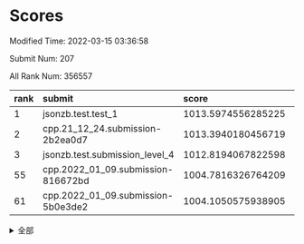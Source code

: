 # Scores

Modified Time: 2022-03-15 03:36:58

Submit Num: 207

All Rank Num: 356557

| rank |               submit               |       score        |       sigma        | pk_num |
| :--- | :--------------------------------- | :----------------- | :----------------- | :----- |
| 1    | jsonzb.test.test_1                 | 1013.5974556285225 | 0.8122762301206732 | 6886   |
| 2    | cpp.21_12_24.submission-2b2ea0d7   | 1013.3940180456719 | 0.8057301704314739 | 6891   |
| 3    | jsonzb.test.submission_level_4     | 1012.8194067822598 | 0.7967459065929678 | 6892   |
| 55   | cpp.2022_01_09.submission-816672bd | 1004.7816326764209 | 0.7334295446855438 | 6891   |
| 61   | cpp.2022_01_09.submission-5b0e3de2 | 1004.1050575938905 | 0.7215320545557866 | 6887   |


<details>
<summary>全部</summary>

| rank |                 submit                 |       score        |       sigma        | pk_num |
| :--- | :------------------------------------- | :----------------- | :----------------- | :----- |
| 1    | jsonzb.test.test_1                     | 1013.5974556285225 | 0.8122762301206732 | 6886   |
| 2    | cpp.21_12_24.submission-2b2ea0d7       | 1013.3940180456719 | 0.8057301704314739 | 6891   |
| 3    | jsonzb.test.submission_level_4         | 1012.8194067822598 | 0.7967459065929678 | 6892   |
| 4    | gobigger.level_3.submission_level_3_2  | 1012.5614496799182 | 0.7742423859438883 | 6890   |
| 5    | gobigger.level_3.submission_level_3_21 | 1011.7610677367377 | 0.7599112218219549 | 6894   |
| 6    | gobigger.level_3.submission_level_3_6  | 1011.7441959001347 | 0.7897049899805065 | 6886   |
| 7    | gobigger.level_3.submission_level_3_36 | 1011.6537596929676 | 0.7896081317654436 | 6894   |
| 8    | gobigger.level_3.submission_level_3_30 | 1011.1901630294961 | 0.7901832748486189 | 6888   |
| 9    | gobigger.level_3.submission_level_3_37 | 1011.1721166098232 | 0.7656798915226172 | 6892   |
| 10   | gobigger.level_3.submission_level_3_48 | 1011.124231352752  | 0.7720793409461668 | 6890   |
| 11   | gobigger.level_3.submission_level_3_40 | 1011.1039458313162 | 0.7751228247998301 | 6885   |
| 12   | gobigger.level_3.submission_level_3_20 | 1011.0807452313054 | 0.7840828955129809 | 6893   |
| 13   | gobigger.level_3.submission_level_3_24 | 1010.9975008148351 | 0.7749418987584575 | 6888   |
| 14   | gobigger.level_3.submission_level_3_49 | 1010.96937980687   | 0.7631163952126314 | 6892   |
| 15   | gobigger.level_3.submission_level_3_26 | 1010.8149401347973 | 0.7597095607779696 | 6890   |
| 16   | gobigger.level_3.submission_level_3_12 | 1010.6722693705484 | 0.7958022894396414 | 6888   |
| 17   | gobigger.level_3.submission_level_3_28 | 1010.5834801358388 | 0.7624075336491573 | 6895   |
| 18   | gobigger.level_3.submission_level_3_44 | 1010.5723860701166 | 0.7613422110056237 | 6889   |
| 19   | gobigger.level_3.submission_level_3_18 | 1010.5533758499641 | 0.7708732235752614 | 6894   |
| 20   | gobigger.level_3.submission_level_3_15 | 1010.5313883357355 | 0.7770470631596396 | 6885   |
| 21   | gobigger.level_3.submission_level_3_8  | 1010.5260480363219 | 0.7587530679737077 | 6889   |
| 22   | gobigger.level_3.submission_level_3_23 | 1010.4535299067154 | 0.7719840891101257 | 6891   |
| 23   | gobigger.level_3.submission_level_3_43 | 1010.4332710412093 | 0.7835276202244291 | 6889   |
| 24   | gobigger.level_3.submission_level_3_47 | 1010.4245720712814 | 0.7707503148182332 | 6891   |
| 25   | gobigger.level_3.submission_level_3_35 | 1010.377825581871  | 0.7612357601367001 | 6889   |
| 26   | gobigger.level_3.submission_level_3_41 | 1010.2455773637573 | 0.7527415108612046 | 6891   |
| 27   | gobigger.level_3.submission_level_3_34 | 1010.1882779836099 | 0.7587372991219534 | 6890   |
| 28   | gobigger.level_3.submission_level_3_4  | 1010.0866209012902 | 0.7551157811901568 | 6892   |
| 29   | gobigger.level_3.submission_level_3_31 | 1010.0341861815265 | 0.7343479707485838 | 6894   |
| 30   | gobigger.level_3.submission_level_3_5  | 1009.9608416761799 | 0.7611237702082599 | 6889   |
| 31   | gobigger.level_3.submission_level_3_19 | 1009.9111411586752 | 0.7418230476621236 | 6887   |
| 32   | gobigger.level_3.submission_level_3_10 | 1009.8382411952264 | 0.7559199406967976 | 6892   |
| 33   | gobigger.level_3.submission_level_3_22 | 1009.837748592671  | 0.7515131146191303 | 6889   |
| 34   | gobigger.level_3.submission_level_3_13 | 1009.7761126573324 | 0.7362348077435569 | 6891   |
| 35   | gobigger.level_3.submission_level_3_14 | 1009.7197675934777 | 0.7394797432043241 | 6893   |
| 36   | gobigger.level_3.submission_level_3_42 | 1009.709775078465  | 0.7414478567967336 | 6893   |
| 37   | gobigger.level_3.submission_level_3_9  | 1009.6563033118631 | 0.7382657746117735 | 6887   |
| 38   | gobigger.level_3.submission_level_3_45 | 1009.5548508219341 | 0.7617871510733453 | 6892   |
| 39   | gobigger.level_3.submission_level_3_16 | 1009.5002524314658 | 0.7579135129863961 | 6892   |
| 40   | gobigger.level_3.submission_level_3_1  | 1009.4066914663083 | 0.746740130207468  | 6892   |
| 41   | gobigger.level_3.submission_level_3_7  | 1009.3972265660778 | 0.7448423540923796 | 6881   |
| 42   | gobigger.level_3.submission_level_3_29 | 1009.3937143825044 | 0.7476155822820171 | 6892   |
| 43   | gobigger.level_3.submission_level_3_3  | 1009.3529205579971 | 0.7592420861418572 | 6888   |
| 44   | gobigger.level_3.submission_level_3_11 | 1009.2735158148877 | 0.7418131730735621 | 6893   |
| 45   | gobigger.level_3.submission_level_3_32 | 1009.2636330607087 | 0.7362995229328291 | 6893   |
| 46   | gobigger.level_3.submission_level_3_33 | 1009.2104336386294 | 0.7729574002209676 | 6889   |
| 47   | gobigger.level_3.submission_level_3_17 | 1009.1970970152448 | 0.7581671524785932 | 6887   |
| 48   | gobigger.level_3.submission_level_3_38 | 1009.1809130672474 | 0.7480219063129759 | 6886   |
| 49   | gobigger.level_3.submission_level_3_27 | 1009.1539000411572 | 0.7603744945878198 | 6889   |
| 50   | gobigger.level_3.submission_level_3_25 | 1009.0823890877591 | 0.7454716411738135 | 6889   |
| 51   | gobigger.level_3.submission_level_3_46 | 1008.947589758922  | 0.7715552806065702 | 6893   |
| 52   | gobigger.level_3.submission_level_3_0  | 1008.1633390569865 | 0.7508486689828171 | 6891   |
| 53   | gobigger.level_3.submission_level_3_39 | 1008.07453874388   | 0.7357003594620941 | 6887   |
| 54   | gobigger.level_1.submission_level_1_13 | 1005.0961844173584 | 0.7268238394156707 | 6888   |
| 55   | cpp.2022_01_09.submission-816672bd     | 1004.7816326764209 | 0.7334295446855438 | 6891   |
| 56   | gobigger.level_1.submission_level_1_9  | 1004.644178516373  | 0.7235007616525154 | 6893   |
| 57   | gobigger.level_1.submission_level_1_42 | 1004.3136711985826 | 0.7254358440743867 | 6889   |
| 58   | gobigger.level_1.submission_level_1_41 | 1004.2892248571864 | 0.7227061028021853 | 6887   |
| 59   | gobigger.level_1.submission_level_1_5  | 1004.2463622368127 | 0.7145450327986921 | 6890   |
| 60   | gobigger.level_1.submission_level_1_17 | 1004.1922923394925 | 0.7012979202024182 | 6889   |
| 61   | cpp.2022_01_09.submission-5b0e3de2     | 1004.1050575938905 | 0.7215320545557866 | 6887   |
| 62   | gobigger.level_1.submission_level_1_16 | 1004.0954981106418 | 0.7211656657085613 | 6889   |
| 63   | gobigger.level_1.submission_level_1_2  | 1004.0321716500647 | 0.7086052411611948 | 6893   |
| 64   | gobigger.level_1.submission_level_1_48 | 1003.8994097729002 | 0.7258219863432038 | 6892   |
| 65   | gobigger.level_1.submission_level_1_38 | 1003.849081486495  | 0.7178840183953814 | 6885   |
| 66   | gobigger.level_1.submission_level_1_37 | 1003.8208850279651 | 0.7125327889747934 | 6889   |
| 67   | gobigger.level_1.submission_level_1_11 | 1003.6782474290169 | 0.7233471656353728 | 6891   |
| 68   | gobigger.level_1.submission_level_1_1  | 1003.6569459299727 | 0.7102671574228376 | 6892   |
| 69   | gobigger.level_1.submission_level_1_14 | 1003.5982321686214 | 0.7146918113185878 | 6887   |
| 70   | gobigger.level_1.submission_level_1_4  | 1003.5780447124628 | 0.7165917417992557 | 6889   |
| 71   | gobigger.level_1.submission_level_1_6  | 1003.5654436937498 | 0.716135436704462  | 6890   |
| 72   | gobigger.level_1.submission_level_1_3  | 1003.5452745459958 | 0.7077391693565235 | 6893   |
| 73   | gobigger.level_1.submission_level_1_30 | 1003.5326036405205 | 0.7168117117060523 | 6892   |
| 74   | gobigger.level_1.submission_level_1_46 | 1003.5223482149365 | 0.7059275855541968 | 6891   |
| 75   | gobigger.level_1.submission_level_1_35 | 1003.5088977267565 | 0.7159400714543013 | 6889   |
| 76   | gobigger.level_1.submission_level_1_28 | 1003.4887216642409 | 0.7198946219783656 | 6894   |
| 77   | gobigger.level_1.submission_level_1_39 | 1003.4469798843388 | 0.7137230165384227 | 6886   |
| 78   | gobigger.level_1.submission_level_1_34 | 1003.370033693517  | 0.7175016930770314 | 6890   |
| 79   | gobigger.level_1.submission_level_1_40 | 1003.3541455958213 | 0.7166710812486516 | 6887   |
| 80   | gobigger.level_1.submission_level_1_33 | 1003.1692119601357 | 0.7181689862817608 | 6890   |
| 81   | gobigger.level_1.submission_level_1_36 | 1003.1600563001251 | 0.7176347256613651 | 6895   |
| 82   | gobigger.level_1.submission_level_1_24 | 1003.1584876748461 | 0.7179884578793237 | 6892   |
| 83   | gobigger.level_1.submission_level_1_12 | 1003.0015727705819 | 0.7252514122164303 | 6890   |
| 84   | gobigger.level_1.submission_level_1_23 | 1002.9528732855902 | 0.7245918597739992 | 6888   |
| 85   | gobigger.level_1.submission_level_1_29 | 1002.9337308056095 | 0.7163692711407107 | 6893   |
| 86   | gobigger.level_1.submission_level_1_44 | 1002.9265327017789 | 0.7163118921033415 | 6888   |
| 87   | gobigger.level_1.submission_level_1_31 | 1002.817585820271  | 0.7198162954061652 | 6890   |
| 88   | gobigger.level_1.submission_level_1_19 | 1002.8135125238093 | 0.7196169407131058 | 6892   |
| 89   | gobigger.level_1.submission_level_1_32 | 1002.81222769815   | 0.714619895843748  | 6889   |
| 90   | gobigger.level_1.submission_level_1_10 | 1002.7528429192597 | 0.7240263514142591 | 6886   |
| 91   | gobigger.level_1.submission_level_1_25 | 1002.7308957346833 | 0.7188679362703488 | 6890   |
| 92   | gobigger.level_1.submission_level_1_26 | 1002.7233924057532 | 0.7110237618294534 | 6892   |
| 93   | gobigger.level_1.submission_level_1_18 | 1002.7015456505297 | 0.7078847228089687 | 6893   |
| 94   | gobigger.level_1.submission_level_1_15 | 1002.6970599047793 | 0.7190343082996591 | 6890   |
| 95   | gobigger.level_1.submission_level_1_45 | 1002.6839487312834 | 0.7122338551214623 | 6885   |
| 96   | gobigger.level_1.submission_level_1_20 | 1002.6474215920867 | 0.7120432886681176 | 6889   |
| 97   | gobigger.level_1.submission_level_1_43 | 1002.4847251412702 | 0.715893377947416  | 6891   |
| 98   | gobigger.level_1.submission_level_1_21 | 1002.4577611426283 | 0.7184949252326523 | 6888   |
| 99   | gobigger.level_1.submission_level_1_7  | 1002.4441387562479 | 0.714224658019271  | 6890   |
| 100  | gobigger.level_1.submission_level_1_27 | 1002.354787499868  | 0.7116125897067542 | 6892   |
| 101  | gobigger.level_1.submission_level_1_22 | 1002.328286436115  | 0.7150590036202743 | 6892   |
| 102  | gobigger.level_1.submission_level_1_0  | 1002.3215434913375 | 0.7155544575015197 | 6893   |
| 103  | gobigger.level_1.submission_level_1_49 | 1002.1696152738591 | 0.7149507444137813 | 6886   |
| 104  | gobigger.level_1.submission_level_1_8  | 1002.1238087933697 | 0.7109377572065333 | 6895   |
| 105  | gobigger.level_1.submission_level_1_47 | 1001.0120357828479 | 0.7133759677846638 | 6891   |
| 106  | gobigger.random.submission_random_17   | 997.5828756523623  | 0.7075861357861216 | 6887   |
| 107  | gobigger.random.submission_random_16   | 997.5781542058475  | 0.7175762014300722 | 6895   |
| 108  | gobigger.random.submission_random_40   | 997.3958902908199  | 0.6997869993436879 | 6886   |
| 109  | gobigger.random.submission_random_35   | 997.2770794977688  | 0.7205227368780914 | 6888   |
| 110  | gobigger.random.submission_random_28   | 997.2554258867233  | 0.70023269281787   | 6887   |
| 111  | gobigger.random.submission_random_8    | 996.9522699675668  | 0.7075842200947033 | 6890   |
| 112  | gobigger.random.submission_random_3    | 996.7791576022851  | 0.7011613499231184 | 6893   |
| 113  | gobigger.random.submission_random_44   | 996.7598891114229  | 0.7181644219758868 | 6892   |
| 114  | gobigger.random.submission_random_13   | 996.7503505253354  | 0.7175744852212688 | 6893   |
| 115  | gobigger.random.submission_random_21   | 996.5843543824936  | 0.7070455294367354 | 6886   |
| 116  | gobigger.random.submission_random_34   | 996.5728935343702  | 0.6978099507590694 | 6891   |
| 117  | gobigger.random.submission_random_14   | 996.431289435205   | 0.6937735273562216 | 6890   |
| 118  | gobigger.random.submission_random_26   | 996.389258347085   | 0.7012397848764926 | 6891   |
| 119  | gobigger.random.submission_random_29   | 996.3717884647313  | 0.7100809077505535 | 6891   |
| 120  | gobigger.random.submission_random_43   | 996.3247455156655  | 0.7210770112585122 | 6892   |
| 121  | gobigger.random.submission_random_20   | 996.23909100824    | 0.7058790733065204 | 6894   |
| 122  | gobigger.random.submission_random_4    | 996.1677754245968  | 0.699901640607974  | 6890   |
| 123  | gobigger.random.submission_random_45   | 996.1420341442458  | 0.7065830560632645 | 6888   |
| 124  | gobigger.random.submission_random_31   | 996.128873024866   | 0.7117405657491639 | 6891   |
| 125  | gobigger.random.submission_random_32   | 996.1140037214486  | 0.7081873272151085 | 6890   |
| 126  | gobigger.random.submission_random_36   | 996.1129866564096  | 0.7223003645934496 | 6891   |
| 127  | gobigger.random.submission_random_24   | 996.06827062882    | 0.7232191643892102 | 6889   |
| 128  | gobigger.random.submission_random_22   | 996.0446704873154  | 0.723851497957138  | 6890   |
| 129  | gobigger.random.submission_random_39   | 996.0232302195847  | 0.7038346602823626 | 6885   |
| 130  | gobigger.random.submission_random_23   | 995.925806236412   | 0.7007661981574969 | 6890   |
| 131  | gobigger.random.submission_random_42   | 995.9188195204364  | 0.7013773843124247 | 6887   |
| 132  | gobigger.random.submission_random_18   | 995.9116700689178  | 0.7055733029300993 | 6892   |
| 133  | gobigger.random.submission_random_48   | 995.9083312007584  | 0.7074943923690526 | 6893   |
| 134  | gobigger.random.submission_random_46   | 995.8376758633085  | 0.7053038885107458 | 6889   |
| 135  | gobigger.random.submission_random_19   | 995.8104237586846  | 0.7057445089469239 | 6884   |
| 136  | gobigger.random.submission_random_30   | 995.7734809617651  | 0.7121762187310022 | 6881   |
| 137  | gobigger.random.submission_random_12   | 995.746554283614   | 0.7105490242925845 | 6887   |
| 138  | gobigger.random.submission_random_33   | 995.7449848111993  | 0.7163891827111566 | 6890   |
| 139  | gobigger.random.submission_random_0    | 995.7412013595388  | 0.713389809149696  | 6890   |
| 140  | gobigger.random.submission_random_38   | 995.7057224254064  | 0.7126003335426649 | 6894   |
| 141  | gobigger.random.submission_random_47   | 995.6442374410165  | 0.7091129625805245 | 6892   |
| 142  | gobigger.random.submission_random_10   | 995.6127028159318  | 0.7197236027530762 | 6895   |
| 143  | gobigger.random.submission_random_7    | 995.5936450158181  | 0.7102708071549272 | 6890   |
| 144  | gobigger.random.submission_random_37   | 995.5644760296602  | 0.7135315823868082 | 6893   |
| 145  | gobigger.random.submission_random_49   | 995.5277592259542  | 0.7165146637494844 | 6886   |
| 146  | gobigger.random.submission_random_27   | 995.4387722600216  | 0.7065640548507666 | 6891   |
| 147  | gobigger.random.submission_random_15   | 995.3137279827076  | 0.7326597775720464 | 6887   |
| 148  | gobigger.random.submission_random_6    | 995.1732213625806  | 0.7130596171874543 | 6890   |
| 149  | gobigger.random.submission_random_41   | 995.1041638420919  | 0.7014744268453761 | 6892   |
| 150  | gobigger.random.submission_random_11   | 995.0826294951668  | 0.7029740613135019 | 6889   |
| 151  | gobigger.random.submission_random_5    | 995.0606872688805  | 0.712418413569418  | 6888   |
| 152  | gobigger.random.submission_random_25   | 994.9520104292167  | 0.702478958837059  | 6893   |
| 153  | gobigger.random.submission_random_1    | 994.8230626125332  | 0.7165056093254328 | 6896   |
| 154  | gobigger.level_2.submission_level_2_48 | 994.765073937209   | 0.7197235561633705 | 6893   |
| 155  | gobigger.random.submission_random_2    | 994.6840412771793  | 0.7127722089459053 | 6892   |
| 156  | gobigger.random.submission_random_9    | 994.6357640066298  | 0.7234273231539202 | 6892   |
| 157  | gobigger.level_2.submission_level_2_46 | 993.8828396979615  | 0.7355962708281171 | 6888   |
| 158  | gobigger.level_2.submission_level_2_24 | 993.583804311397   | 0.747369978172051  | 6894   |
| 159  | gobigger.level_2.submission_level_2_33 | 993.4158093294647  | 0.7244259529639402 | 6890   |
| 160  | gobigger.level_2.submission_level_2_2  | 993.4050363566666  | 0.7261316497754746 | 6891   |
| 161  | gobigger.level_2.submission_level_2_20 | 993.3037062398595  | 0.7306399626588373 | 6888   |
| 162  | gobigger.level_2.submission_level_2_42 | 993.1453875671757  | 0.7392866707207547 | 6892   |
| 163  | gobigger.level_2.submission_level_2_17 | 993.0084038580582  | 0.7324945756976575 | 6889   |
| 164  | gobigger.level_2.submission_level_2_45 | 992.822478581223   | 0.7393701072573088 | 6889   |
| 165  | gobigger.level_2.submission_level_2_7  | 992.8021445729356  | 0.7369658775973037 | 6897   |
| 166  | gobigger.level_2.submission_level_2_13 | 992.6962023231905  | 0.7318721228909535 | 6887   |
| 167  | gobigger.level_2.submission_level_2_19 | 992.630739948303   | 0.7424885234121692 | 6891   |
| 168  | gobigger.level_2.submission_level_2_11 | 992.6107796065535  | 0.7377997053315808 | 6892   |
| 169  | gobigger.level_2.submission_level_2_10 | 992.5934904988864  | 0.7534072297967414 | 6887   |
| 170  | gobigger.level_2.submission_level_2_41 | 992.5211784412869  | 0.7285485593780413 | 6893   |
| 171  | gobigger.level_2.submission_level_2_14 | 992.4942006694472  | 0.7370278932504435 | 6893   |
| 172  | gobigger.level_2.submission_level_2_43 | 992.47362253783    | 0.7414995243489215 | 6889   |
| 173  | gobigger.level_2.submission_level_2_8  | 992.3765143184684  | 0.7441232401980775 | 6891   |
| 174  | gobigger.level_2.submission_level_2_5  | 992.3715539665741  | 0.7360748418803041 | 6894   |
| 175  | gobigger.level_2.submission_level_2_27 | 992.3048435844516  | 0.755113870415114  | 6891   |
| 176  | gobigger.level_2.submission_level_2_15 | 992.2563630034521  | 0.7376545809632533 | 6889   |
| 177  | gobigger.level_2.submission_level_2_34 | 992.1984072143555  | 0.7567175926009884 | 6889   |
| 178  | gobigger.level_2.submission_level_2_44 | 992.1825999848731  | 0.7409384762161164 | 6891   |
| 179  | gobigger.level_2.submission_level_2_49 | 992.1710887847006  | 0.7554491193015508 | 6887   |
| 180  | gobigger.level_2.submission_level_2_39 | 992.1704882865728  | 0.7431942761466585 | 6894   |
| 181  | gobigger.level_2.submission_level_2_12 | 992.1349690839523  | 0.7532510720201901 | 6889   |
| 182  | gobigger.level_2.submission_level_2_30 | 992.0639812830095  | 0.7478187930123075 | 6890   |
| 183  | gobigger.level_2.submission_level_2_23 | 992.0428062960272  | 0.7322025160711413 | 6890   |
| 184  | gobigger.level_2.submission_level_2_35 | 991.9025794152755  | 0.7615095615054942 | 6885   |
| 185  | gobigger.level_2.submission_level_2_28 | 991.8237128677104  | 0.7618683840876757 | 6888   |
| 186  | gobigger.level_2.submission_level_2_22 | 991.7646416390922  | 0.7464570031579871 | 6893   |
| 187  | gobigger.level_2.submission_level_2_16 | 991.6931553562146  | 0.7475958797174901 | 6890   |
| 188  | gobigger.level_2.submission_level_2_6  | 991.6672423059945  | 0.7379004543521857 | 6887   |
| 189  | gobigger.level_2.submission_level_2_29 | 991.4874069290041  | 0.7505256751364434 | 6887   |
| 190  | gobigger.level_2.submission_level_2_36 | 991.4856663421709  | 0.744748367797048  | 6885   |
| 191  | gobigger.level_2.submission_level_2_0  | 991.4468647227329  | 0.7518509981103441 | 6894   |
| 192  | gobigger.level_2.submission_level_2_25 | 991.3288701289234  | 0.7742274746481855 | 6886   |
| 193  | gobigger.level_2.submission_level_2_31 | 991.3169808163904  | 0.7459191021378362 | 6891   |
| 194  | gobigger.level_2.submission_level_2_3  | 991.2649729802882  | 0.7601758500107569 | 6890   |
| 195  | gobigger.level_2.submission_level_2_47 | 991.1542531829466  | 0.7606634380892343 | 6889   |
| 196  | gobigger.level_2.submission_level_2_37 | 991.1421693010336  | 0.7631320785416589 | 6884   |
| 197  | gobigger.level_2.submission_level_2_40 | 991.1280515201084  | 0.7613437659987354 | 6890   |
| 198  | gobigger.level_2.submission_level_2_32 | 991.10451473665    | 0.7631499570185027 | 6889   |
| 199  | gobigger.level_2.submission_level_2_4  | 991.0751552066467  | 0.745520469868703  | 6889   |
| 200  | gobigger.level_2.submission_level_2_18 | 990.9599583576826  | 0.7523260311876808 | 6890   |
| 201  | gobigger.level_2.submission_level_2_21 | 990.7816214310336  | 0.7731898670716209 | 6894   |
| 202  | gobigger.level_2.submission_level_2_38 | 990.7123431210765  | 0.7820955717867395 | 6889   |
| 203  | gobigger.level_2.submission_level_2_26 | 990.5526975296619  | 0.7326103114465838 | 6884   |
| 204  | gobigger.level_2.submission_level_2_1  | 990.3101343393324  | 0.778150318859458  | 6885   |
| 205  | gobigger.level_2.submission_level_2_9  | 989.5092771209855  | 0.747391890012882  | 6891   |
| 206  | gobigger.none.submission_none_0        | 977.77403058089    | 1.4150572635129341 | 6892   |
| 207  | gobigger.none.submission_none_1        | 974.1712698344357  | 1.5756047463982412 | 6892   |

</details>